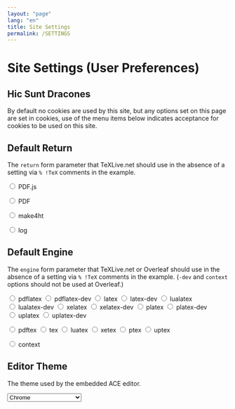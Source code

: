 ```yaml
---
layout: "page"
lang: "en"
title: Site Settings
permalink: /SETTINGS
---
```

# Site Settings (User Preferences)

## Hic Sunt Dracones

By default no cookies are used by this site, but any options set on
this page are set in cookies, use of the menu items below indicates
acceptance for cookies to be used on this site.


## Default Return
The `return` form parameter that TeXLive.net should use in the absence of a setting via `% !TeX` comments in the example.


<span style="white-space:nowrap"><input name="ret" id="pdfjs" type="radio" onclick="rlSetReturn('pdfjs')"> <label for="pdfjs">PDF.js</label></span>


<span style="white-space:nowrap"><input name="ret" id="pdf" type="radio" onclick="rlSetReturn('pdf')"> <label for="pdf">PDF</label></span>


<span style="white-space:nowrap"><input name="ret" id="make4ht" type="radio" onclick="rlSetReturn('make4ht')"> <label for="make4ht">make4ht</label></span>


<span style="white-space:nowrap"><input name="ret" id="log" type="radio" onclick="rlSetReturn('log')"> <label for="log">log</label></span>

<script>
  document.getElementById(rldefaultreturn).checked=true;
</script>



## Default Engine
The `engine` form parameter that TeXLive.net or Overleaf should use in the absence of a setting via `% !TeX` comments in the example. (`-dev` and `context` options should not be used at Overleaf.)


<span style="white-space:nowrap"><input name="engine" id="pdflatex" type="radio" onclick="rlSetEngine('pdflatex')"> <label for="pdflatex">pdflatex</label></span>
<span style="white-space:nowrap"><input name="engine" id="pdflatex-dev" type="radio" onclick="rlSetEngine('pdflatex-dev')"> <label for="pdf">pdflatex-dev</label></span>
<span style="white-space:nowrap"><input name="engine" id="latex" type="radio" onclick="rlSetEngine('latex')"> <label for="latex">latex</label></span>
<span style="white-space:nowrap"><input name="engine" id="latex-dev" type="radio" onclick="rlSetEngine('latex-dev')"> <label for="pdf">latex-dev</label></span>
<span style="white-space:nowrap"><input name="engine" id="lualatex" type="radio" onclick="rlSetEngine('lualatex')"> <label for="lualatex">lualatex</label></span>
<span style="white-space:nowrap"><input name="engine" id="lualatex-dev" type="radio" onclick="rlSetEngine('lualatex-dev')"> <label for="pdf">lualatex-dev</label></span>
<span style="white-space:nowrap"><input name="engine" id="xelatex" type="radio" onclick="rlSetEngine('xelatex')"> <label for="xelatex">xelatex</label></span>
<span style="white-space:nowrap"><input name="engine" id="xelatex-dev" type="radio" onclick="rlSetEngine('xelatex-dev')"> <label for="pdf">xelatex-dev</label></span>
<span style="white-space:nowrap"><input name="engine" id="platex" type="radio" onclick="rlSetEngine('platex')"> <label for="platex">platex</label></span>
<span style="white-space:nowrap"><input name="engine" id="platex-dev" type="radio" onclick="rlSetEngine('platex-dev')"> <label for="pdf">platex-dev</label></span>
<span style="white-space:nowrap"><input name="engine" id="uplatex" type="radio" onclick="rlSetEngine('uplatex')"> <label for="uplatex">uplatex</label></span>
<span style="white-space:nowrap"><input name="engine" id="uplatex-dev" type="radio" onclick="rlSetEngine('uplatex-dev')"> <label for="pdf">uplatex-dev</label></span>


<span style="white-space:nowrap"><input name="engine" id="pdftex" type="radio" onclick="rlSetEngine('pdftex')"> <label for="pdftex">pdftex</label></span>
<span style="white-space:nowrap"><input name="engine" id="tex" type="radio" onclick="rlSetEngine('tex')"> <label for="tex">tex</label></span>
<span style="white-space:nowrap"><input name="engine" id="luatex" type="radio" onclick="rlSetEngine('luatex')"> <label for="luatex">luatex</label></span>
<span style="white-space:nowrap"><input name="engine" id="xetex" type="radio" onclick="rlSetEngine('xetex')"> <label for="xetex">xetex</label></span>
<span style="white-space:nowrap"><input name="engine" id="ptex" type="radio" onclick="rlSetEngine('ptex')"> <label for="ptex">ptex</label></span>
<span style="white-space:nowrap"><input name="engine" id="uptex" type="radio" onclick="rlSetEngine('uptex')"> <label for="uptex">uptex</label></span>


<span style="white-space:nowrap"><input name="engine" id="context" type="radio" onclick="rlSetEngine('context')"> <label for="contex">context</label></span>



<script>
  document.getElementById(rldefaultengine).checked=true;
</script>


## Editor Theme
The theme used by the embedded ACE editor.

<select id="ace-theme">
<optgroup label="Bright">
<option value="ace/theme/chrome">Chrome</option>
<option value="ace/theme/clouds">Clouds</option>
<option value="ace/theme/crimson_editor">Crimson Editor</option>
<option value="ace/theme/dawn">Dawn</option>
<option value="ace/theme/dreamweaver">Dreamweaver</option>
<option value="ace/theme/eclipse">Eclipse</option>
<option value="ace/theme/github">GitHub</option>
<option value="ace/theme/iplastic">IPlastic</option>
<option value="ace/theme/solarized_light">Solarized Light</option>
<option value="ace/theme/textmate">TextMate</option>
<option value="ace/theme/tomorrow">Tomorrow</option>
<option value="ace/theme/xcode">Xcode</option>
<option value="ace/theme/kuroir">Kuroir</option>
<option value="ace/theme/katzenmilch">KatzenMilch</option>
<option value="ace/theme/sqlserver">SQL Server</option>
</optgroup>
<optgroup label="Dark">
<option value="ace/theme/ambiance">Ambiance</option>
<option value="ace/theme/chaos">Chaos</option>
<option value="ace/theme/clouds_midnight">Clouds Midnight</option>
<option value="ace/theme/dracula">Dracula</option>
<option value="ace/theme/cobalt">Cobalt</option>
<option value="ace/theme/gruvbox">Gruvbox</option>
<option value="ace/theme/gob">Green on Black</option>
<option value="ace/theme/idle_fingers">idle Fingers</option>
<option value="ace/theme/kr_theme">krTheme</option>
<option value="ace/theme/merbivore">Merbivore</option>
<option value="ace/theme/merbivore_soft">Merbivore Soft</option>
<option value="ace/theme/mono_industrial">Mono Industrial</option>
<option value="ace/theme/monokai">Monokai</option>
<option value="ace/theme/nord_dark">Nord Dark</option>
<option value="ace/theme/pastel_on_dark">Pastel on dark</option>
<option value="ace/theme/solarized_dark">Solarized Dark</option>
<option value="ace/theme/terminal">Terminal</option>
<option value="ace/theme/tomorrow_night">Tomorrow Night</option>
<option value="ace/theme/tomorrow_night_blue">Tomorrow Night Blue</option>
<option value="ace/theme/tomorrow_night_bright">Tomorrow Night Bright</option>
<option value="ace/theme/tomorrow_night_eighties">Tomorrow Night 80s</option>
<option value="ace/theme/twilight">Twilight</option>
<option value="ace/theme/vibrant_ink">Vibrant Ink</option>
</optgroup>
</select>

<script>
  var themesel=document.getElementById('ace-theme');
  themesel.selectedIndex=parseInt(rlacethemenum);
  themesel.addEventListener('change', function() {
      createCookie('runlatex-acethemenum',themesel.selectedIndex,100);
      createCookie('runlatex-acetheme',themesel.options[themesel.selectedIndex].value,100);
  });
</script>

